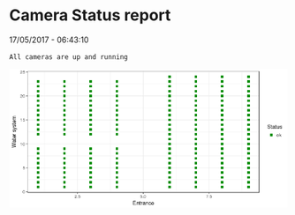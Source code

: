 Camera Status report
================
17/05/2017 - 06:43:10

    All cameras are up and running

![](camreport_files/figure-markdown_github/unnamed-chunk-2-1.png)
